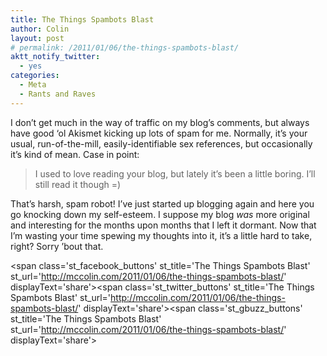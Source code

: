 ```yaml
---
title: The Things Spambots Blast
author: Colin
layout: post
# permalink: /2011/01/06/the-things-spambots-blast/
aktt_notify_twitter:
  - yes
categories:
  - Meta
  - Rants and Raves
---
```

I don&#8217;t get much in the way of traffic on my blog&#8217;s comments, but always have good &#8216;ol Akismet kicking up lots of spam for me. Normally, it&#8217;s your usual, run-of-the-mill, easily-identifiable sex references, but occasionally it&#8217;s kind of mean. Case in point:

> I used to love reading your blog, but lately it’s been a little boring. I’ll still read it though =)

That&#8217;s harsh, spam robot! I&#8217;ve just started up blogging again and here you go knocking down my self-esteem. I suppose my blog *was* more original and interesting for the months upon months that I left it dormant. Now that I&#8217;m wasting your time spewing my thoughts into it, it&#8217;s a little hard to take, right? Sorry &#8217;bout that.

<span class='st\_facebook\_buttons' st\_title='The Things Spambots Blast' st\_url='http://mccolin.com/2011/01/06/the-things-spambots-blast/' displayText='share'></span><span class='st\_twitter\_buttons' st\_title='The Things Spambots Blast' st\_url='http://mccolin.com/2011/01/06/the-things-spambots-blast/' displayText='share'></span><span class='st\_gbuzz\_buttons' st\_title='The Things Spambots Blast' st\_url='http://mccolin.com/2011/01/06/the-things-spambots-blast/' displayText='share'></span>